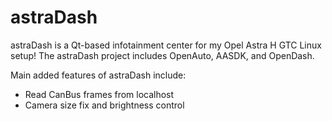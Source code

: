 # astraDash

astraDash is a Qt-based infotainment center for my Opel Astra H GTC Linux setup!
The astraDash project includes OpenAuto, AASDK, and OpenDash.

Main added features of astraDash include:

*	Read CanBus frames from localhost
*	Camera size fix and brightness control